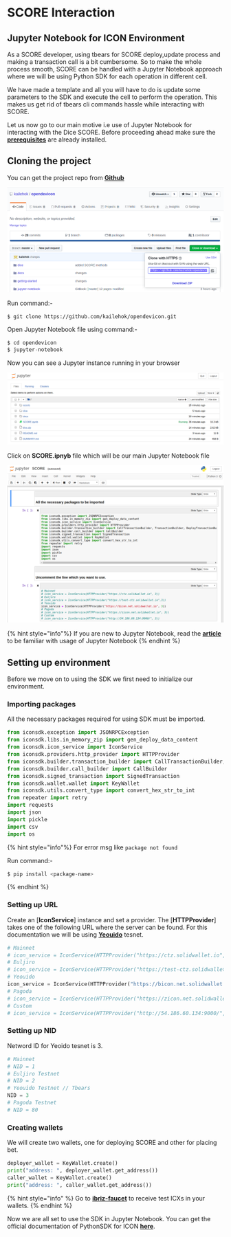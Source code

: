 # SCORE Interaction

## Jupyter Notebook for ICON Environment
As a SCORE developer, using tbears for SCORE deploy,update process and making a transaction call is a bit cumbersome. So to make the whole process smooth, SCORE can be handled with a Jupyter Notebook approach where we will be using Python SDK for each operation in different cell. 

We have made a template and all you will have to do is update some parameters to the SDK and execute the cell to perform the operation. This makes us get rid of tbears cli commands hassle while interacting with SCORE.



Let us now go to our main motive i.e use of Jupyter Notebook for interacting with the Dice SCORE. Before proceeding ahead make sure the [**prerequisites**](prerequisites.md) are already installed.

## Cloning the project 

You can get the project repo from [**Github**](https://github.com/kailehok/opendevicon)

![](../assets/github.png)

Run command:-
```p![](../assets/github.png)y
$ git clone https://github.com/kailehok/opendevicon.git
```
Open Jupyter Notebook file using command:-
```py
$ cd opendevicon
$ jupyter-notebook
```
Now you can see a Jupyter instance running in your browser

![](../assets/check.png)

Click on **SCORE.ipnyb** file which will be our main Jupyter Notebook file

![](../assets/check2.png)

{% hint style="info"%}
If you are new to Jupyter Notebook, read the [**article**](https://www.codecademy.com/articles/how-to-use-jupyter-notebooks) to be familiar with usage of Jupyter Notebook
{% endhint %}

## Setting up environment
Before we move on to using the SDK we first need to initialize our environment.
### Importing packages
All the necessary packages required for using SDK must be imported.
```py
from iconsdk.exception import JSONRPCException
from iconsdk.libs.in_memory_zip import gen_deploy_data_content
from iconsdk.icon_service import IconService
from iconsdk.providers.http_provider import HTTPProvider
from iconsdk.builder.transaction_builder import CallTransactionBuilder, TransactionBuilder, DeployTransactionBuilder
from iconsdk.builder.call_builder import CallBuilder
from iconsdk.signed_transaction import SignedTransaction
from iconsdk.wallet.wallet import KeyWallet
from iconsdk.utils.convert_type import convert_hex_str_to_int
from repeater import retry
import requests
import json
import pickle
import csv
import os
```
{% hint style="info"%}
For error msg like `package not found`

Run command:-
```py
$ pip install <package-name>
```
{% endhint %}

### Setting up URL
Create an [**IconService**] instance and set a provider. The [**HTTPProvider**] takes one of the following URL where the server can be found. For this documentation we will be using [**Yeouido**](https://bicon.tracker.solidwallet.io/) tesnet. 
```py
# Mainnet
# icon_service = IconService(HTTPProvider("https://ctz.solidwallet.io", 3))
# Euljiro
# icon_service = IconService(HTTPProvider("https://test-ctz.solidwallet.io",3))
# Yeouido
icon_service = IconService(HTTPProvider("https://bicon.net.solidwallet.io", 3))
# Pagoda
# icon_service = IconService(HTTPProvider("https://zicon.net.solidwallet.io", 3))
# Custom
# icon_service = IconService(HTTPProvider("http://54.186.60.134:9000/", 3))
```
### Setting up NID
Netword ID for Yeoido tesnet is 3.
```py
# Mainnet
# NID = 1
# Euljiro Testnet
# NID = 2
# Yeouido Testnet // Tbears
NID = 3
# Pagoda Testnet
# NID = 80
```

### Creating wallets
We will create two wallets, one for deploying SCORE and other for placing bet.
```py
deployer_wallet = KeyWallet.create() 
print("address: ", deployer_wallet.get_address())
caller_wallet = KeyWallet.create() 
print("address: ", caller_wallet.get_address())
```

{% hint style="info" %}
Go to [**ibriz-faucet**](https://icon-faucet.ibriz.ai/) to receive test ICXs in your wallets.
{% endhint %}




Now we are all set to use the SDK in Jupyter Notebook. You can get the official documentation of PythonSDK for ICON [**here**](https://www.icondev.io/docs/python-sdk). 





